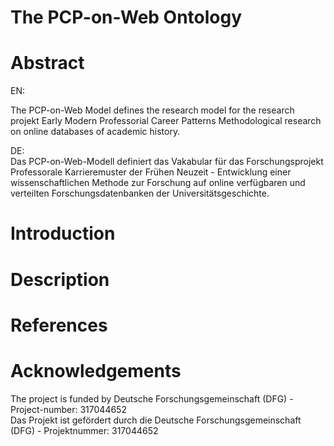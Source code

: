 # The PCP-on-Web Ontology

# Abstract
EN: <div class="en">
The PCP-on-Web Model defines the research model for the research projekt Early Modern Professorial Career Patterns Methodological research on online databases of academic history.
</div>
DE: <div class="de">
Das PCP-on-Web-Modell definiert das Vakabular für das Forschungsprojekt Professorale Karrieremuster der Frühen Neuzeit - Entwicklung einer wissenschaftlichen Methode zur Forschung auf online verfügbaren und verteilten Forschungsdatenbanken der Universitätsgeschichte. 
</div>

# Introduction 
<div class="en">
</div>
<div class="de">
</div>

# Description
<div class="en">
</div>
<div class="de">
</div>

# References
<div class="en">
</div>
<div class="de">
</div>

# Acknowledgements 

<div class="en">
The project is funded by Deutsche Forschungsgemeinschaft (DFG) - Project-number: 317044652
</div>
<div class="de">
Das Projekt ist gefördert durch die Deutsche Forschungsgemeinschaft (DFG) - Projektnummer: 317044652
</div>

